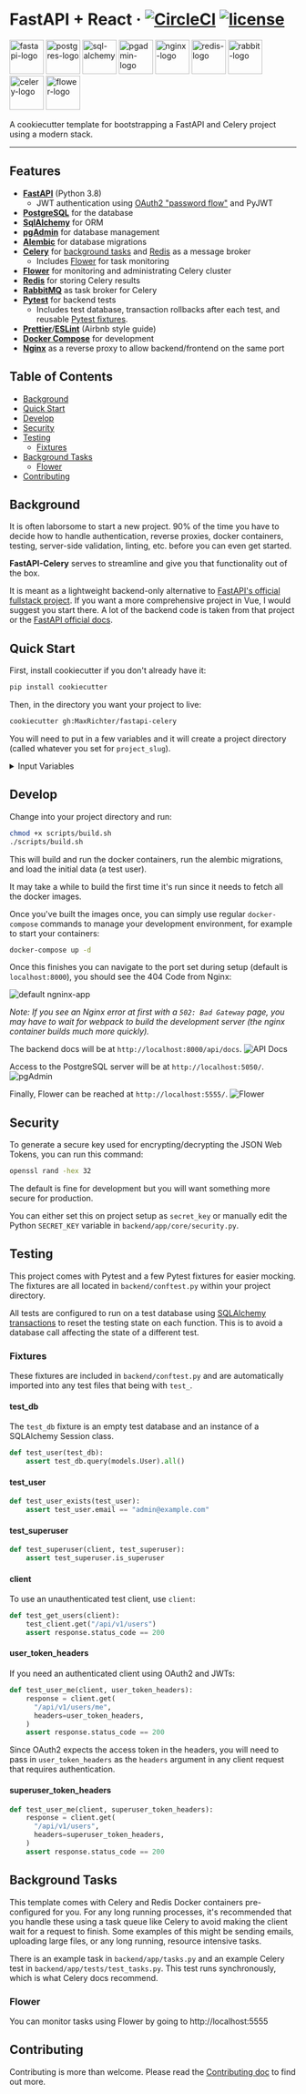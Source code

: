 # FastAPI + React · [![CircleCI](https://circleci.com/gh/MaxRichter/fastapi-celery.svg?style=shield)](https://circleci.com/gh/MaxRichter/fastapi-celery) [![license](https://img.shields.io/github/license/peaceiris/actions-gh-pages.svg)](LICENSE)

<div>
<img src="assets/fastapi-logo.png" alt="fastapi-logo" height="60" /> 
<img src="assets/postgres.png" alt="postgres-logo" height="60" /> 
<img src="assets/sql-alchemy.png" alt="sql-alchemy" height="60" />
<img src="assets/pgadmin-logo.png" alt="pgadmin-logo" height="60" /> 
<img src="assets/nginx-logo.png" alt="nginx-logo" height="60" />
<img src="assets/redis-logo.png" alt="redis-logo" height="60" />
<img src="assets/rabbit-logo.png" alt="rabbit-logo" height="60" />
<img src="assets/celery-logo.png" alt="celery-logo" height="60" />
<img src="assets/flower-logo.png" alt="flower-logo" height="60" />

</div>

A cookiecutter template for bootstrapping a FastAPI and Celery project using a
modern stack.

---

## Features

- **[FastAPI](https://fastapi.tiangolo.com/)** (Python 3.8)
  - JWT authentication using [OAuth2 "password
    flow"](https://fastapi.tiangolo.com/tutorial/security/simple-oauth2/) and
    PyJWT
- **[PostgreSQL](https://www.postgresql.org/)** for the database
- **[SqlAlchemy](https://www.sqlalchemy.org/)** for ORM
- **[pgAdmin](https://www.pgadmin.org/)** for database management
- **[Alembic](https://alembic.sqlalchemy.org/en/latest/)** for database
  migrations
- **[Celery](http://www.celeryproject.org/)** for [background
  tasks](#background-tasks) and [Redis](https://redis.io/) as a message broker
  - Includes [Flower](https://flower.readthedocs.io/en/latest/) for task monitoring
- **[Flower](https://flower.readthedocs.io/en/latest/)** for monitoring and administrating Celery cluster
- **[Redis](https://redis.io/)** for storing Celery results
- **[RabbitMQ](https://www.rabbitmq.com/)** as task broker for Celery
- **[Pytest](https://docs.pytest.org/en/latest/)** for backend tests
  - Includes test database, transaction rollbacks after each test, and reusable
    [Pytest fixtures](#fixtures).
- **[Prettier](https://prettier.io/)**/**[ESLint](https://eslint.org/)** (Airbnb
  style guide)
- **[Docker Compose](https://docs.docker.com/compose/)** for development
- **[Nginx](https://www.nginx.com/)** as a reverse proxy to allow
  backend/frontend on the same port

## Table of Contents

- [Background](#background)
- [Quick Start](#quick-start)
- [Develop](#develop)
- [Security](#security)
- [Testing](#testing)
  - [Fixtures](#fixtures)
- [Background Tasks](#background-tasks)
  - [Flower](#flower)
- [Contributing](#contributing)

## Background

It is often laborsome to start a new project. 90% of the time you have to decide
how to handle authentication, reverse proxies, docker containers, testing,
server-side validation, linting, etc. before you can even get started.

**FastAPI-Celery** serves to streamline and give you that functionality out of
the box.

It is meant as a lightweight backend-only alternative to [FastAPI's official fullstack
project](https://github.com/tiangolo/full-stack-fastapi-postgresql). If you want
a more comprehensive project in Vue, I would suggest you start there. A lot of
the backend code is taken from that project or the [FastAPI official
docs](https://fastapi.tiangolo.com/).

## Quick Start

First, install cookiecutter if you don't already have it:

```bash
pip install cookiecutter
```

Then, in the directory you want your project to live:

```bash
cookiecutter gh:MaxRichter/fastapi-celery
```

You will need to put in a few variables and it will create a project directory
(called whatever you set for `project_slug`).

<details><summary>Input Variables</summary>

- project_name [default fastapi-celery-project]
- project_slug [default fastapi-celery-project] - this is your project directory
- port [default 8000]
- postgres_user [default postgres]
- postgres_password [default postgrespassword]
- postgres_database [default app]
- pgadmin_user [1234@admin.com]
- pgadmin_password [1234]
- pgadmin_port [5050]
- rabbitmq_user [admin]
- rabbitmq_password [mypass]
- rabbitmq_port [5672]
- rabbitmq_admin_port [15672]
- superuser_email [default admin@fastapi-celery-project.com]
- superuser_password [default appadminpassword]
- secret_key [default super_secret_to_replace]

</details>

## Develop

Change into your project directory and run:

```bash
chmod +x scripts/build.sh
./scripts/build.sh
```

This will build and run the docker containers, run the alembic migrations, and
load the initial data (a test user).

It may take a while to build the first time it's run since it needs to fetch all
the docker images.

Once you've built the images once, you can simply use regular `docker-compose`
commands to manage your development environment, for example to start your
containers:

```bash
docker-compose up -d
```

Once this finishes you can navigate to the port set during setup (default is
`localhost:8000`), you should see the 404 Code from Nginx:

![default ngninx-app](assets/nginx-landing.png)

_Note: If you see an Nginx error at first with a `502: Bad Gateway` page, you
may have to wait for webpack to build the development server (the nginx
container builds much more quickly)._

The backend docs will be at `http://localhost:8000/api/docs`. ![API
Docs](assets/api-docs.png)

Access to the PostgreSQL server will be at `http://localhost:5050/`.
![pgAdmin](assets/pgadmin-login.png)

Finally, Flower can be reached at `http://localhost:5555/`.
![Flower](assets/flower-login.png)

## Security

To generate a secure key used for encrypting/decrypting the JSON Web Tokens, you
can run this command:

```bash
openssl rand -hex 32
```

The default is fine for development but you will want something more secure for
production.

You can either set this on project setup as `secret_key` or manually edit the
Python `SECRET_KEY` variable in `backend/app/core/security.py`.

## Testing

This project comes with Pytest and a few Pytest fixtures for easier mocking. The
fixtures are all located in `backend/conftest.py` within your project directory.

All tests are configured to run on a test database using [SQLAlchemy
transactions](https://docs.sqlalchemy.org/en/13/orm/session_transaction.html) to
reset the testing state on each function. This is to avoid a database call
affecting the state of a different test.

### Fixtures

These fixtures are included in `backend/conftest.py` and are automatically
imported into any test files that being with `test_`.

#### test_db

The `test_db` fixture is an empty test database and an instance of a SQLAlchemy
Session class.

```python
def test_user(test_db):
    assert test_db.query(models.User).all()
```

#### test_user

```python
def test_user_exists(test_user):
    assert test_user.email == "admin@example.com"
```

#### test_superuser

```python
def test_superuser(client, test_superuser):
    assert test_superuser.is_superuser
```

#### client

To use an unauthenticated test client, use `client`:

```python
def test_get_users(client):
    test_client.get("/api/v1/users")
    assert response.status_code == 200
```

#### user_token_headers

If you need an authenticated client using OAuth2 and JWTs:

```python
def test_user_me(client, user_token_headers):
    response = client.get(
      "/api/v1/users/me",
      headers=user_token_headers,
    )
    assert response.status_code == 200
```

Since OAuth2 expects the access token in the headers, you will need to pass in
`user_token_headers` as the `headers` argument in any client request that
requires authentication.

#### superuser_token_headers

```python
def test_user_me(client, superuser_token_headers):
    response = client.get(
      "/api/v1/users",
      headers=superuser_token_headers,
    )
    assert response.status_code == 200
```

## Background Tasks

This template comes with Celery and Redis Docker containers pre-configured for
you. For any long running processes, it's recommended that you handle these
using a task queue like Celery to avoid making the client wait for a request to
finish. Some examples of this might be sending emails, uploading large files, or
any long running, resource intensive tasks.

There is an example task in `backend/app/tasks.py` and an example Celery test in
`backend/app/tests/test_tasks.py`. This test runs synchronously, which is what
Celery docs recommend.

### Flower

You can monitor tasks using Flower by going to http://localhost:5555

## Contributing

Contributing is more than welcome. Please read the [Contributing
doc](CONTRIBUTING.md) to find out more.
